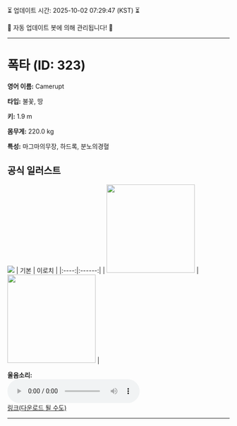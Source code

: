 
⏳ 업데이트 시간: 2025-10-02 07:29:47 (KST) ⏳

🤖 자동 업데이트 봇에 의해 관리됩니다! 🤖

---

# 폭타 (ID: 323)
**영어 이름:** Camerupt

**타입:** 불꽃, 땅

**키:** 1.9 m

**몸무게:** 220.0 kg

**특성:** 마그마의무장, 하드록, 분노의경혈

## 공식 일러스트
![](https://raw.githubusercontent.com/PokeAPI/sprites/master/sprites/pokemon/other/official-artwork/323.png)
| 기본 | 이로치 |
|:----:|:------:|
| <img src="http://play.pokemonshowdown.com/sprites/ani/camerupt.gif" width="200"> | <img src="http://play.pokemonshowdown.com/sprites/ani-shiny/camerupt.gif" width="200"> |

**울음소리:**<br><audio controls src="https://raw.githubusercontent.com/PokeAPI/cries/main/cries/pokemon/latest/323.ogg"></audio><br> [링크(다운로드 될 수도)](https://raw.githubusercontent.com/PokeAPI/cries/main/cries/pokemon/latest/323.ogg)


---
